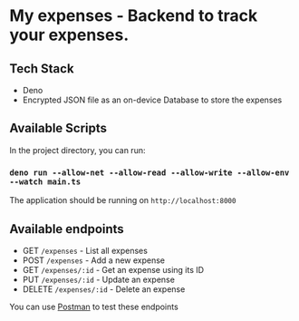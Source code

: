 # My expenses - Backend to track your expenses.

## Tech Stack

- Deno
- Encrypted JSON file as an on-device Database to store the expenses

## Available Scripts

In the project directory, you can run:

### `deno run --allow-net --allow-read --allow-write --allow-env --watch main.ts`

The application should be running on `http://localhost:8000`

## Available endpoints

- GET `/expenses` - List all expenses
- POST `/expenses` - Add a new expense
- GET `/expenses/:id` - Get an expense using its ID
- PUT `/expenses/:id` - Update an expense
- DELETE `/expenses/:id` - Delete an expense

You can use [Postman](https://www.postman.com) to test these endpoints
